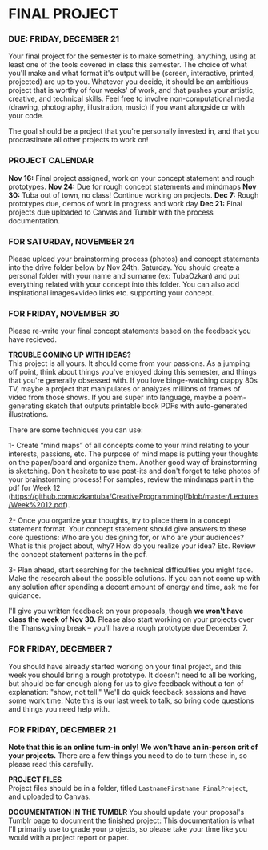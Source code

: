 FINAL PROJECT
====

### DUE: FRIDAY, DECEMBER 21

Your final project for the semester is to make something, anything, using at least one of the tools covered in class this semester. The choice of what you'll make and what format it's output will be (screen, interactive, printed, projected) are up to you. Whatever you decide, it should be an ambitious project that is worthy of four weeks' of work, and that pushes your artistic, creative, and technical skills. Feel free to involve non-computational media (drawing, photography, illustration, music) if you want alongside or with your code.

The goal should be a project that you're personally invested in, and that you procrastinate all other projects to work on!

### PROJECT CALENDAR  
**Nov 16:** Final project assigned, work on your concept statement and rough prototypes.
**Nov 24:** Due for rough concept statements and mindmaps
**Nov 30:** Tuba out of town, no class! Continue working on projects.
**Dec 7:** Rough prototypes due, demos of work in progress and work day
**Dec 21:** Final projects due uploaded to Canvas and Tumblr with the process documentation.

### FOR SATURDAY, NOVEMBER 24
Please upload your brainstorming process (photos) and concept statements into the drive folder below by Nov 24th. Saturday. You should create a personal folder with your name and surname (ex: TubaOzkan) and put everything related with your concept into this folder. You can also add inspirational images+video links etc. supporting your concept.

### FOR FRIDAY, NOVEMBER 30
Please re-write your final concept statements based on the feedback you have recieved.

**TROUBLE COMING UP WITH IDEAS?**  
This project is all yours. It should come from your passions. As a jumping off point, think about things you've enjoyed doing this semester, and things that you're generally obsessed with. If you love binge-watching crappy 80s TV, maybe a project that manipulates or analyzes millions of frames of video from those shows. If you are super into language, maybe a poem-generating sketch that outputs printable book PDFs with auto-generated illustrations.

There are some techniques you can use:

1- Create “mind maps” of all concepts come to your mind relating to your interests, passions, etc. The purpose of mind maps is putting your thoughts on the paper/board and organize them. Another good way of brainstorming is sketching. Don't hesitate to use post-its and don't forget to take photos of your brainstorming process! For samples, review the mindmaps part in the pdf for Week 12 (https://github.com/ozkantuba/CreativeProgrammingI/blob/master/Lectures/Week%2012.pdf).

2- Once you organize your thoughts, try to place them in a concept statement format. Your concept statement should give answers to these core questions: Who are you designing for, or who are your audiences? What is this project about, why? How do you realize your idea? Etc. Review the concept statement patterns in the pdf.

3- Plan ahead, start searching for the technical difficulties you might face. Make the research about the possible solutions. If you can not come up with any solution after spending a decent amount of energy and time, ask me for guidance.

I'll give you written feedback on your proposals, though **we won't have class the week of Nov 30.** Please also start working on your projects over the Thanskgiving break – you'll have a rough prototype due December 7.

### FOR FRIDAY, DECEMBER 7    
You should have already started working on your final project, and this week you should bring a rough prototype. It doesn't need to all be working, but should be far enough along for us to give feedback without a ton of explanation: "show, not tell." We'll do quick feedback sessions and have some work time. Note this is our last week to talk, so bring code questions and things you need help with.

### FOR FRIDAY, DECEMBER 21
**Note that this is an online turn-in only! We won't have an in-person crit of your projects.** There are a few things you need to do to turn these in, so please read this carefully.

**PROJECT FILES**  
Project files should be in a folder, titled `LastnameFirstname_FinalProject`, and uploaded to Canvas.

**DOCUMENTATION IN THE TUMBLR**
You should update your proposal's Tumblr page to document the finished project:
This documentation is what I'll primarily use to grade your projects, so please take your time like you would with a project report or paper.

